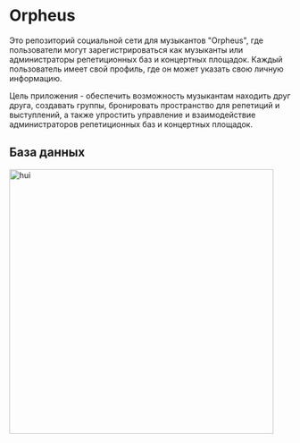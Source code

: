 # Orpheus
Это репозиторий социальной сети для музыкантов "Orpheus", 
где пользователи могут зарегистрироваться как музыканты или администраторы репетиционных баз и концертных площадок. Каждый пользователь имеет свой профиль, 
где он может указать свою личную информацию.

Цель приложения - обеспечить возможность музыкантам находить друг друга, создавать группы, 
бронировать пространство для репетиций и выступлений, 
а также упростить управление и взаимодействие администраторов репетиционных баз и концертных площадок.

## База данных
<img width="473" alt="hui" src="https://github.com/pansanek/MusicianSocialAppRepo/assets/90202010/7a59bddc-0778-49fd-8a5a-5a3a0cad079a">
